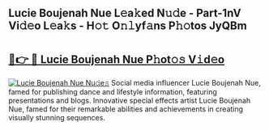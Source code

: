 ## Lucie Boujenah Nue L𝚎a𝚔ed N𝚞𝚍e - Part-1nV Vi𝚍𝚎o L𝚎a𝚔s - H𝚘𝚝 O𝚗𝚕yf𝚊ns P𝚑𝚘tos JyQBm

# <h2><a href="http://kfay6h2.oniu.top/?m=Lucie+Boujenah+Nue">🔗👉 🔴 Lucie Boujenah Nue P𝚑ot𝚘𝚜 V𝚒d𝚎o</a></h2>

[![Lucie Boujenah Nue Nu𝚍e𝚜](https://i.imgur.com/0qMVB7G.gif)](http://kfay6h2.oniu.top/?m=Lucie+Boujenah+Nue)
Social media influencer Lucie Boujenah Nue, famed for publishing dance and lifestyle information, featuring presentations and blogs. Innovative special effects artist Lucie Boujenah Nue, famed for their remarkable abilities and achievements in creating visually stunning sequences.  
